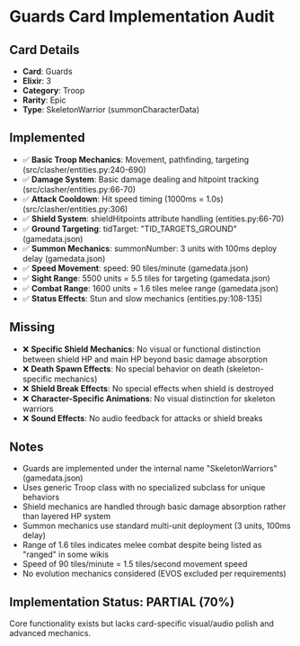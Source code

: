 # Guards Card Implementation Audit

## Card Details
- **Card**: Guards
- **Elixir**: 3
- **Category**: Troop
- **Rarity**: Epic
- **Type**: SkeletonWarrior (summonCharacterData)

## Implemented
- ✅ **Basic Troop Mechanics**: Movement, pathfinding, targeting (src/clasher/entities.py:240-690)
- ✅ **Damage System**: Basic damage dealing and hitpoint tracking (src/clasher/entities.py:66-70)
- ✅ **Attack Cooldown**: Hit speed timing (1000ms = 1.0s) (src/clasher/entities.py:306)
- ✅ **Shield System**: shieldHitpoints attribute handling (entities.py:66-70)
- ✅ **Ground Targeting**: tidTarget: "TID_TARGETS_GROUND" (gamedata.json)
- ✅ **Summon Mechanics**: summonNumber: 3 units with 100ms deploy delay (gamedata.json)
- ✅ **Speed Movement**: speed: 90 tiles/minute (gamedata.json)
- ✅ **Sight Range**: 5500 units = 5.5 tiles for targeting (gamedata.json)
- ✅ **Combat Range**: 1600 units = 1.6 tiles melee range (gamedata.json)
- ✅ **Status Effects**: Stun and slow mechanics (entities.py:108-135)

## Missing
- ❌ **Specific Shield Mechanics**: No visual or functional distinction between shield HP and main HP beyond basic damage absorption
- ❌ **Death Spawn Effects**: No special behavior on death (skeleton-specific mechanics)
- ❌ **Shield Break Effects**: No special effects when shield is destroyed
- ❌ **Character-Specific Animations**: No visual distinction for skeleton warriors
- ❌ **Sound Effects**: No audio feedback for attacks or shield breaks

## Notes
- Guards are implemented under the internal name "SkeletonWarriors" (gamedata.json)
- Uses generic Troop class with no specialized subclass for unique behaviors
- Shield mechanics are handled through basic damage absorption rather than layered HP system
- Summon mechanics use standard multi-unit deployment (3 units, 100ms delay)
- Range of 1.6 tiles indicates melee combat despite being listed as "ranged" in some wikis
- Speed of 90 tiles/minute = 1.5 tiles/second movement speed
- No evolution mechanics considered (EVOS excluded per requirements)

## Implementation Status: PARTIAL (70%)
Core functionality exists but lacks card-specific visual/audio polish and advanced mechanics.